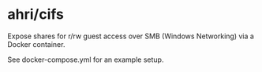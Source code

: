 # ahri/cifs

Expose shares for r/rw guest access over SMB (Windows Networking) via a Docker
container.

See docker-compose.yml for an example setup.
